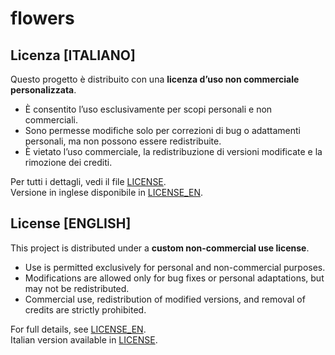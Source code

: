 # flowers

## Licenza [ITALIANO]

Questo progetto è distribuito con una **licenza d’uso non commerciale personalizzata**.  
- È consentito l’uso esclusivamente per scopi personali e non commerciali.  
- Sono permesse modifiche solo per correzioni di bug o adattamenti personali, ma non possono essere redistribuite.  
- È vietato l’uso commerciale, la redistribuzione di versioni modificate e la rimozione dei crediti.  

Per tutti i dettagli, vedi il file [LICENSE](./LICENSE_IT).  
Versione in inglese disponibile in [LICENSE_EN](./LICENSE_EN).

## License [ENGLISH]

This project is distributed under a **custom non-commercial use license**.  
- Use is permitted exclusively for personal and non-commercial purposes.  
- Modifications are allowed only for bug fixes or personal adaptations, but may not be redistributed.  
- Commercial use, redistribution of modified versions, and removal of credits are strictly prohibited.  

For full details, see [LICENSE_EN](./LICENSE_EN).  
Italian version available in [LICENSE](./LICENSE_IT).
